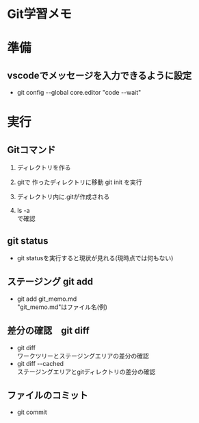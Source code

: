 # Git学習メモ

# 準備  
## vscodeでメッセージを入力できるように設定  
- git config --global core.editor "code --wait"  
# 実行
## Gitコマンド

1. ディレクトリを作る

1. gitで
作ったディレクトリに移動
git init
を実行

1. ディレクトリ内に.gitが作成される

1. ls -a  
で確認


## git status
- git statusを実行すると現状が見れる(現時点では何もない)

## ステージング git add  
-  git add git_memo.md  
"git_memo.md"はファイル名(例)

## 差分の確認　git diff  
- git diff  
ワークツリーとステージングエリアの差分の確認  
- git diff --cached  
ステージングエリアとgitディレクトリの差分の確認

## ファイルのコミット  
- git commit